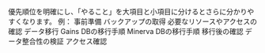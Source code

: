 優先順位を明確にし、「やること」を大項目と小項目に分けるとさらに分かりやすくなります。
例：
事前準備
バックアップの取得
必要なリソースやアクセスの確認
データ移行
Gains DBの移行手順
Minerva DBの移行手順
移行後の確認
データ整合性の検証
アクセス確認

